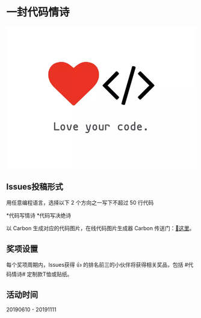 # 一封代码情诗

![logo](./logo.png)

## Issues投稿形式

  用任意编程语言，选择以下 2 个方向之一写下不超过 50 行代码

  *代码写情诗
  *代码写决绝诗

以 Carbon 生成对应的代码图片，在线代码图片生成器 Carbon 传送门：[👀这里](https://carbon.now.sh)。


## 奖项设置

每个奖项周期内，Issues获得 👍 的排名前三的小伙伴将获得相关奖品，包括 #代码情诗# 定制款T恤或贴纸。

## 活动时间

20190610 - 20191111

